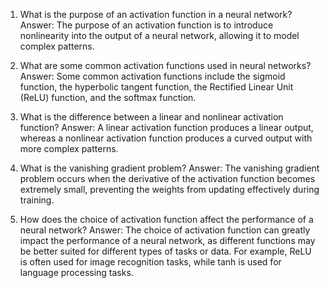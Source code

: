 1. What is the purpose of an activation function in a neural network?
Answer: The purpose of an activation function is to introduce nonlinearity into the output of a neural network, allowing it to model complex patterns.

2. What are some common activation functions used in neural networks?
Answer: Some common activation functions include the sigmoid function, the hyperbolic tangent function, the Rectified Linear Unit (ReLU) function, and the softmax function.

3. What is the difference between a linear and nonlinear activation function?
Answer: A linear activation function produces a linear output, whereas a nonlinear activation function produces a curved output with more complex patterns.

4. What is the vanishing gradient problem?
Answer: The vanishing gradient problem occurs when the derivative of the activation function becomes extremely small, preventing the weights from updating effectively during training.

5. How does the choice of activation function affect the performance of a neural network?
Answer: The choice of activation function can greatly impact the performance of a neural network, as different functions may be better suited for different types of tasks or data. For example, ReLU is often used for image recognition tasks, while tanh is used for language processing tasks.